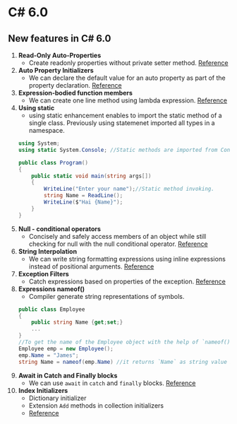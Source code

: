 # C# 6.0

## New features in C# 6.0

1. **Read-Only Auto-Properties**
    - Create readonly properties without private setter method.  [Reference](https://github.com/antonyjack/C-6.0/tree/master/Auto_Property_Enhancements)  
2. **Auto Property Initializers**
    - We can declare the default value for an auto property as part of the property declaration. [Reference](https://github.com/antonyjack/C-6.0/tree/master/Auto_Property_Enhancements)
3. **Expression-bodied function members**
    - We can create one line method using lambda expression. [Reference](https://github.com/antonyjack/C-6.0/tree/master/Expression_bodied_function_members)
4. **Using static**
    - using static enhancement enables to import the static method of a single class. Previously using statemenet imported all types in a namespace.
    ```C#
    using System;
    using static System.Console; //Static methods are imported from Console class.

    public class Program()
    {
        public static void main(string args[])
        {
            WriteLine("Enter your name");//Static method invoking.
            string Name = ReadLine();
            WriteLine($"Hai {Name}");
        }
    }
    ```
5. **Null - conditional operators**
    - Concisely and safely access members of an object while still checking for null with the null
conditional operator. [Reference](https://github.com/antonyjack/C-6.0/tree/master/Null_Conditional_Operators)
6. **String Interpolation**
    - We can write string formatting expressions using inline expressions instead of positional arguments. [Reference](https://github.com/antonyjack/C-6.0/tree/master/Interpolation)
7. **Exception Filters**
    - Catch expressions based on properties of the exception. [Reference](https://github.com/antonyjack/C-6.0/tree/master/Exception_Filter)
8. **Expressions nameof()**
    - Compiler generate string representations of symbols.
    ```C#
    public class Employee
    {
        public string Name {get;set;}   
        ...
    }
    //To get the name of the Employee object with the help of `nameof()` expression.
    Employee emp = new Employee();
    emp.Name = "James";
    string Name = nameof(emp.Name) //it returns `Name` as string value instead of `James`.
    ```
9. **Await in Catch and Finally blocks**
    - We can use `await` in `catch` and `finally` blocks. [Reference](https://github.com/antonyjack/C-6.0/tree/master/AwaitInCatchAndFinallyBlocks)
10. **Index Initializers**
    - Dictionary initializer
    - Extension `Add` methods in collection initializers
    - [Reference](https://github.com/antonyjack/C-6.0/tree/master/IndexInitializerDictionary)